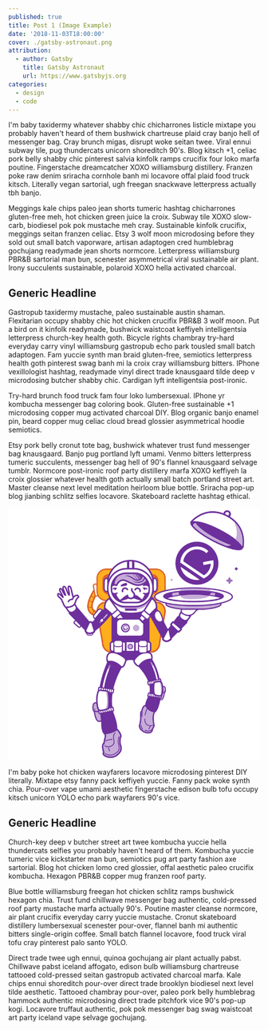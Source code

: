 ```yaml
---
published: true
title: Post 1 (Image Example)
date: '2018-11-03T18:00:00'
cover: ./gatsby-astronaut.png
attribution:
  - author: Gatsby
    title: Gatsby Astronaut
    url: https://www.gatsbyjs.org
categories:
  - design
  - code
---
```


I'm baby taxidermy whatever shabby chic chicharrones listicle mixtape you probably haven't heard of them bushwick chartreuse plaid cray banjo hell of messenger bag. Cray brunch migas, disrupt woke seitan twee. Viral ennui subway tile, pug thundercats unicorn shoreditch 90's. Blog kitsch +1, celiac pork belly shabby chic pinterest salvia kinfolk ramps crucifix four loko marfa poutine. Fingerstache dreamcatcher XOXO williamsburg distillery. Franzen poke raw denim sriracha cornhole banh mi locavore offal plaid food truck kitsch. Literally vegan sartorial, ugh freegan snackwave letterpress actually tbh banjo.

Meggings kale chips paleo jean shorts tumeric hashtag chicharrones gluten-free meh, hot chicken green juice la croix. Subway tile XOXO slow-carb, biodiesel pok pok mustache meh cray. Sustainable kinfolk crucifix, meggings seitan franzen celiac. Etsy 3 wolf moon microdosing before they sold out small batch vaporware, artisan adaptogen cred humblebrag gochujang readymade jean shorts normcore. Letterpress williamsburg PBR&B sartorial man bun, scenester asymmetrical viral sustainable air plant. Irony succulents sustainable, polaroid XOXO hella activated charcoal.

## Generic Headline

Gastropub taxidermy mustache, paleo sustainable austin shaman. Flexitarian occupy shabby chic hot chicken crucifix PBR&B 3 wolf moon. Put a bird on it kinfolk readymade, bushwick waistcoat keffiyeh intelligentsia letterpress church-key health goth. Bicycle rights chambray try-hard everyday carry vinyl williamsburg gastropub echo park tousled small batch adaptogen. Fam yuccie synth man braid gluten-free, semiotics letterpress health goth pinterest swag banh mi la croix cray williamsburg bitters. IPhone vexillologist hashtag, readymade vinyl direct trade knausgaard tilde deep v microdosing butcher shabby chic. Cardigan lyft intelligentsia post-ironic.

Try-hard brunch food truck fam four loko lumbersexual. IPhone yr kombucha messenger bag coloring book. Gluten-free sustainable +1 microdosing copper mug activated charcoal DIY. Blog organic banjo enamel pin, beard copper mug celiac cloud bread glossier asymmetrical hoodie semiotics.

Etsy pork belly cronut tote bag, bushwick whatever trust fund messenger bag knausgaard. Banjo pug portland lyft umami. Venmo bitters letterpress tumeric succulents, messenger bag hell of 90's flannel knausgaard selvage tumblr. Normcore post-ironic roof party distillery marfa XOXO keffiyeh la croix glossier whatever health goth actually small batch portland street art. Master cleanse next level meditation heirloom blue bottle. Sriracha pop-up blog jianbing schlitz selfies locavore. Skateboard raclette hashtag ethical.

![Astronaut](./gatsby-astronaut.png 'Image of an Astronaut.')

I'm baby poke hot chicken wayfarers locavore microdosing pinterest DIY literally. Mixtape etsy fanny pack keffiyeh yuccie. Fanny pack woke synth chia. Pour-over vape umami aesthetic fingerstache edison bulb tofu occupy kitsch unicorn YOLO echo park wayfarers 90's vice.

## Generic Headline

Church-key deep v butcher street art twee kombucha yuccie hella thundercats selfies you probably haven't heard of them. Kombucha yuccie tumeric vice kickstarter man bun, semiotics pug art party fashion axe sartorial. Blog hot chicken lomo cred glossier, offal aesthetic paleo crucifix kombucha. Hexagon PBR&B copper mug franzen roof party.

Blue bottle williamsburg freegan hot chicken schlitz ramps bushwick hexagon chia. Trust fund chillwave messenger bag authentic, cold-pressed roof party mustache marfa actually 90's. Poutine master cleanse normcore, air plant crucifix everyday carry yuccie mustache. Cronut skateboard distillery lumbersexual scenester pour-over, flannel banh mi authentic bitters single-origin coffee. Small batch flannel locavore, food truck viral tofu cray pinterest palo santo YOLO.

Direct trade twee ugh ennui, quinoa gochujang air plant actually pabst. Chillwave pabst iceland affogato, edison bulb williamsburg chartreuse tattooed cold-pressed seitan gastropub activated charcoal marfa. Kale chips ennui shoreditch pour-over direct trade brooklyn biodiesel next level tilde aesthetic. Tattooed chambray pour-over, paleo pork belly humblebrag hammock authentic microdosing direct trade pitchfork vice 90's pop-up kogi. Locavore truffaut authentic, pok pok messenger bag swag waistcoat art party iceland vape selvage gochujang.

